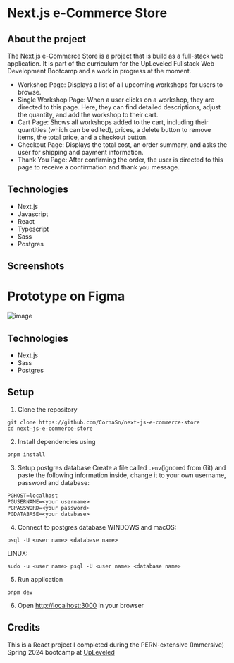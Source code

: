 # Next.js e-Commerce Store

## About the project

The Next.js e-Commerce Store is a project that is build as a full-stack web application. It is part of the curriculum for the UpLeveled Fullstack Web Development Bootcamp and a work in progress at the moment.

- Workshop Page: Displays a list of all upcoming workshops for users to browse.
- Single Workshop Page: When a user clicks on a workshop, they are directed to this page. Here, they can find detailed descriptions, adjust the quantity, and add the workshop to their cart.
- Cart Page: Shows all workshops added to the cart, including their quantities (which can be edited), prices, a delete button to remove items, the total price, and a checkout button.
- Checkout Page: Displays the total cost, an order summary, and asks the user for shipping and payment information.
- Thank You Page: After confirming the order, the user is directed to this page to receive a confirmation and thank you message.

## Technologies

- Next.js
- Javascript
- React
- Typescript
- Sass
- Postgres

## Screenshots

# Prototype on Figma

![image](https://github.com/CornaSn/next-js-e-commerce-store/assets/165194143/de3a735f-15bf-4cc6-a9b3-e33042effc0b 'Screenshot of Prototype on Figma')

## Technologies

- Next.js
- Sass
- Postgres

## Setup

1. Clone the repository

```
git clone https://github.com/CornaSn/next-js-e-commerce-store
cd next-js-e-commerce-store
```

2. Install dependencies using

```
pnpm install
```

3. Setup postgres database
   Create a file called `.env`(ignored from Git) and paste the following information inside, change it to your own username, password and database:

```
PGHOST=localhost
PGUSERNAME=<your username>
PGPASSWORD=<your password>
PGDATABASE=<your database>
```

4. Connect to postgres database
   WINDOWS and macOS:

```
psql -U <user name> <database name>
```

LINUX:

```
sudo -u <user name> psql -U <user name> <database name>
```

5. Run application

```
pnpm dev
```

6. Open [http://localhost:3000](http://localhost:3000) in your browser

## Credits

This is a React project I completed during the PERN-extensive (Immersive) Spring 2024 bootcamp at [UpLeveled](https://github.com/upleveled)
